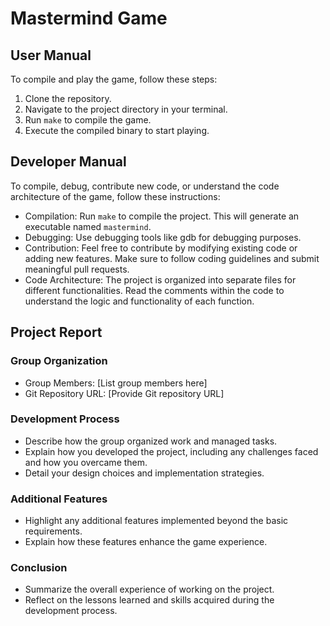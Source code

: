 # Mastermind Game

## User Manual
To compile and play the game, follow these steps:
1. Clone the repository.
2. Navigate to the project directory in your terminal.
3. Run `make` to compile the game.
4. Execute the compiled binary to start playing.

## Developer Manual
To compile, debug, contribute new code, or understand the code architecture of the game, follow these instructions:
- Compilation: Run `make` to compile the project. This will generate an executable named `mastermind`.
- Debugging: Use debugging tools like gdb for debugging purposes.
- Contribution: Feel free to contribute by modifying existing code or adding new features. Make sure to follow coding guidelines and submit meaningful pull requests.
- Code Architecture: The project is organized into separate files for different functionalities. Read the comments within the code to understand the logic and functionality of each function.

## Project Report
### Group Organization
- Group Members: [List group members here]
- Git Repository URL: [Provide Git repository URL]

### Development Process
- Describe how the group organized work and managed tasks.
- Explain how you developed the project, including any challenges faced and how you overcame them.
- Detail your design choices and implementation strategies.

### Additional Features
- Highlight any additional features implemented beyond the basic requirements.
- Explain how these features enhance the game experience.

### Conclusion
- Summarize the overall experience of working on the project.
- Reflect on the lessons learned and skills acquired during the development process.
